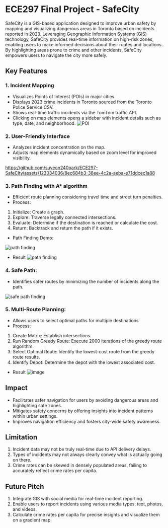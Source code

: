 # ECE297 Final Project - SafeCity
SafeCity is a GIS-based application designed to improve urban safety by mapping and visualizing dangerous areas in Toronto based on incidents reported in 2023. Leveraging Geographic Information Systems (GIS) technology, SafeCity provides real-time information on high-risk zones, enabling users to make informed decisions about their routes and locations. By highlighting areas prone to crime and other incidents, SafeCity empowers users to navigate the city more safely.

## Key Features
### 1. Incident Mapping
- Visualizes Points of Interest (POIs) in major cities.
- Displays 2023 crime incidents in Toronto sourced from the Toronto Police Service CSV.
- Shows real-time traffic incidents via the TomTom traffic API.
- Clicking on map elements opens a sidebar with incident details such as type, date, and neighborhood.
![POI](https://github.com/suyeon240park/ECE297-SafeCity/assets/123034036/2799ddd8-da98-4137-a40e-c0e551cdd6c1)

 
### 2. User-Friendly Interface
- Analyzes incident concentration on the map.
- Adjusts map elements dynamically based on zoom level for improved visibility.

https://github.com/suyeon240park/ECE297-SafeCity/assets/123034036/8ec684b3-38ee-4c2a-aeba-e71ddcec1a88


### 3. Path Finding with A* algorithm
- Efficient route planning considering travel time and street turn penalties.
- Process:
1. Initialize: Create a graph.
2. Explore: Traverse legally connected intersections.
3. Evaluate: Determine if the destination is reached or calculate the cost.
4. Return: Backtrack and return the path if it exists.
 
- Path Finding Demo:

![path finding](https://github.com/suyeon240park/ECE297-SafeCity/assets/123034036/75a0c3c3-4a6a-472a-8053-170445a81792)

- Result
![path finding](https://github.com/suyeon240park/ECE297-SafeCity/assets/123034036/02c3f6c8-f775-47cd-9bcc-44791ba68888)


### 4. Safe Path:
- Identifies safer routes by minimizing the number of incidents along the path.

![safe path finding](https://github.com/suyeon240park/ECE297-SafeCity/assets/123034036/b49e5624-b228-4595-a967-ba0ef80748a6)


### 5. Multi-Route Planning:
- Allows users to select optimal paths for multiple destinations
- Process:
1. Create Matrix: Establish intersections.
2. Run Random Greedy Route: Execute 2000 iterations of the greedy route algorithm.
3. Select Optimal Route: Identify the lowest-cost route from the greedy route results.
4. Identify Depot: Determine the depot with the lowest associated cost.

- Result
![image](https://github.com/suyeon240park/ECE297-SafeCity/assets/123034036/54fce5a7-f63a-4de2-9cce-833ae5e8f7a2)


## Impact
- Facilitates safer navigation for users by avoiding dangerous areas and highlighting safe zones.
- Mitigates safety concerns by offering insights into incident patterns within urban settings.
- Improves navigation efficiency and fosters city-wide safety awareness.

## Limitation
1. Incident data may not be truly real-time due to API delivery delays.
2. Types of incidents may not always clearly convey what is actually going on there.
3. Crime rates can be skewed in densely populated areas, failing to accurately reflect crime rates per capita.

## Future Pitch
1. Integrate GIS with social media for real-time incident reporting.
2. Enable users to report incidents using various media types: text, photos, and videos.
3. Calculate crime rates per capita for precise insights and visualize them on a gradient map.
